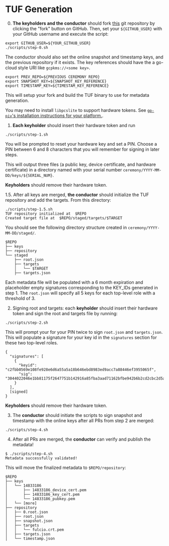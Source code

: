 # TUF Generation

0. **The keyholders and the conductor** should fork [this](https://github.com/sigstore/root-signing) git repository by clicking the "fork" button on GitHub. Then, set your `${GITHUB_USER}` with your GitHub username and execute the script:

```
export GITHUB_USER=${YOUR_GITHUB_USER}
./scripts/step-0.sh
```

The conductor should also set the online snapshot and timestamp keys, and the previous repository if it exists. The key references should have the a go-cloud style URI like `gcpkms://<some key>`.

```
export PREV_REPO=${PREVIOUS CEREMONY REPO}
export SNAPSHOT_KEY=${SNAPSHOT_KEY_REFERENCE}
export TIMESTAMP_KEY=${TIMESTAM_KEY_REFERENCE}
```

This will setup your fork and build the TUF binary to use for metadata generation.

You may need to install `libpcslite` to support hardware tokens. See [`go-piv`'s installation instructions for your platform.](https://github.com/go-piv/piv-go#installation).


1. **Each keyholder** should insert their hardware token and run

```
./scripts/step-1.sh
```

You will be prompted to reset your hardware key and set a PIN. Choose a PIN between 6 and 8 characters that you will remember for signing in later steps.

This will output three files (a public key, device certificate, and hardware certificate) in a directory named with your serial number `ceremony/YYYY-MM-DD/keys/${SERIAL_NUM}`.

**Keyholders** should remove their hardware token.


1.5. After all keys are merged, **the conductor** should initialize the TUF repository and add the targets. From this directory:
```
./scripts/step-1.5.sh
TUF repository initialized at  $REPO
Created target file at  $REPO/staged/targets/$TARGET
```

You should see the following directory structure created in `ceremony/YYYY-MM-DD/staged/`.
```
$REPO
├── keys
├── repository
└── staged
    ├── root.json
    ├── targets
    │   └── $TARGET
    ├── targets.json
```

Each metadata file will be populated with a 6 month expiration and placeholder empty signatures corresponding to the KEY_IDs generated in step 1. The `root.json` will specify all 5 keys for each top-level role with a threshold of 3. 

2. Signing root and targets: each **keyholder** should insert their hardware token and sign the root and targets file by running:
```
./scripts/step-2.sh
```

This will prompt your for your PIN twice to sign `root.json` and `targets.json`. This will populate a signature for your key id in the `signatures` section for these two top-level roles.

```
{
  "signatures": [
    {
      "keyid": "c2fbb0569e108fe928e6d6a55a5a18b646ebd8983ed9acc7a88446ef3955065f",
      "sig": "3044022046e1bb81175f2647751b142916a85fba3aad71162bfbe942b6b2cd2cbc2d5a3302205373a6e3f5a37f66a2bf7406315568734675b4b939795e98e4f292ad4e1a2e99"
    }
  ],
  [signed]
}
```

**Keyholders** should remove their hardware token.

3. The **conductor** should initiate the scripts to sign snapshot and timestamp with the online keys after all PRs from step 2 are merged:
```
./scripts/step-4.sh
```

4. After all PRs are merged, the **conductor** can verify and publish the metadata!

```
$ ./scripts/step-4.sh
Metadata successfully validated!
```

This will move the finalized metadata to `$REPO/repository`:
```
$REPO
├── keys
│   └── 14833186
│       ├── 14833186_device_cert.pem
│       ├── 14833186_key_cert.pem
│       └── 14833186_pubkey.pem
│   └── [more]
├── repository
│   ├── 0.root.json
│   ├── root.json
│   ├── snapshot.json
│   ├── targets
│   │   └── fulcio.crt.pem
│   ├── targets.json
│   └── timestamp.json
```
